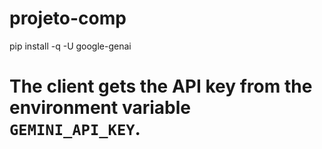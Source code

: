 # projeto-comp


pip install -q -U google-genai

# The client gets the API key from the environment variable `GEMINI_API_KEY`.
